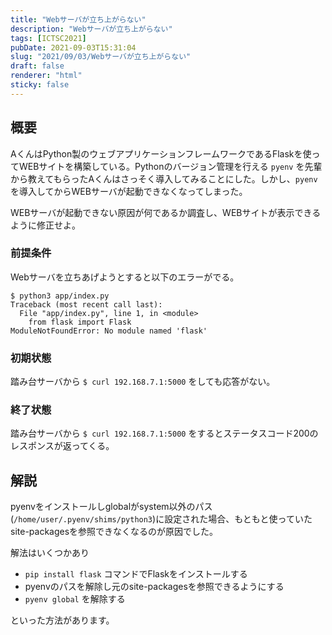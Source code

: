 ```yaml
---
title: "Webサーバが立ち上がらない"
description: "Webサーバが立ち上がらない"
tags: [ICTSC2021]
pubDate: 2021-09-03T15:31:04
slug: "2021/09/03/Webサーバが立ち上がらない"
draft: false
renderer: "html"
sticky: false
---
```



<h2>概要</h2>



<p>AくんはPython製のウェブアプリケーションフレームワークであるFlaskを使ってWEBサイトを構築している。Pythonのバージョン管理を行える <code>pyenv</code> を先輩から教えてもらったAくんはさっそく導入してみることにした。しかし、<code>pyenv</code>を導入してからWEBサーバが起動できなくなってしまった。</p>



<p>WEBサーバが起動できない原因が何であるか調査し、WEBサイトが表示できるように修正せよ。</p>



<h3>前提条件</h3>



<p>Webサーバを立ちあげようとすると以下のエラーがでる。</p>


<div class="wp-block-syntaxhighlighter-code "><pre><code>$ python3 app/index.py 
Traceback (most recent call last):
  File &quot;app/index.py&quot;, line 1, in &lt;module&gt;
    from flask import Flask
ModuleNotFoundError: No module named 'flask'</code></pre></div>


<h3>初期状態</h3>



<p>踏み台サーバから <code>$ curl 192.168.7.1:5000</code> をしても応答がない。</p>



<h3>終了状態</h3>



<p>踏み台サーバから <code>$ curl 192.168.7.1:5000</code> をするとステータスコード200のレスポンスが返ってくる。</p>



<h2>解説</h2>



<p>pyenvをインストールしglobalがsystem以外のパス(<code>/home/user/.pyenv/shims/python3</code>)に設定された場合、もともと使っていたsite-packagesを参照できなくなるのが原因でした。</p>



<p>解法はいくつかあり</p>



<ul><li><code>pip install flask</code> コマンドでFlaskをインストールする</li><li>pyenvのパスを解除し元のsite-packagesを参照できるようにする</li><li><code>pyenv global</code> を解除する</li></ul>



<p>といった方法があります。</p>
